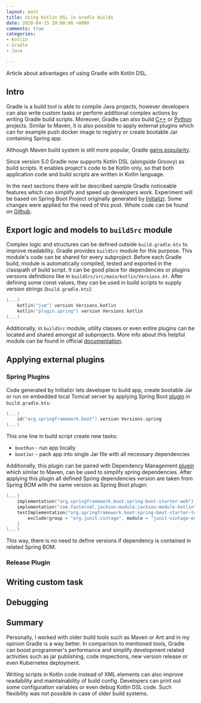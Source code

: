 ```yaml
---
layout: post
title: Using Kotlin DSL in Gradle builds
date: 2020-04-15 20:00:00 +0000
comments: true
categories:
- Kotlin
- Gradle
- Java

---
```

Article about advantages of using Gradle with Kotlin DSL.

## Intro

Gradle is a build tool is able to compile Java projects, however developers can also write custom tasks or perform additional complex actions by writing Gradle build scripts. Moreover, Gradle can also build [C++](https://guides.gradle.org/building-cpp-libraries/) or [Python](https://github.com/linkedin/pygradle) projects. Similar to Maven, it is also possible to apply external plugins which can for example push docker image to registry or create bootable Jar containing Spring app.

Although Maven build system is still more popular, Gradle [gains popularity](https://www.jetbrains.com/lp/devecosystem-2019/java/).

Since version 5.0 Gradle now supports Kotlin DSL (alongside Groovy) as build scripts. It enables project's code to be Kotlin only, so that both application code and build scripts are written in Kotlin language.

In the next sections there will be described sample Gradle noticeable features which can simplify and speed up developers work. Experiment will be based on Spring Boot Project originally generated by [Initializr](https://start.spring.io/). Some changes were applied for the need of this post. Whole code can be found on [Github](https://github.com/PrzemyslawSwiderski/gradle-playground).

## Export logic and models to `buildSrc` module

Complex logic and structures can be defined outside `build.gradle.kts` to improve readability. Gradle provides `buildSrc` module for this purpose. This module's code can be shared for every subproject. Before each Gradle build, module is automatically compiled, tested and exported in the classpath of build script. It can be good place for dependencies or plugins versions definitions like in `buildSrc/src/main/kotlin/Versions.kt`. After defining some const values, they can be used in build scripts to supply version strings (`build.gradle.kts`):

```kotlin
(...)
    kotlin("jvm") version Versions.kotlin
    kotlin("plugin.spring") version Versions.kotlin
(...)
```

Additionally, in `buildSrc` module, utility classes or even entire plugins can be located and shared amongst all subprojects. More info about this helpful module can be found in official [documentation](https://docs.gradle.org/current/userguide/organizing_gradle_projects.html#sec:build_sources).

## Applying external plugins

### Spring Plugins

Code generated by Initializr lets developer to build app, create bootable Jar or run on embedded local Tomcat server by applying Spring Boot [plugin](https://docs.spring.io/spring-boot/docs/current/gradle-plugin/reference/html/) in `build.gradle.kts`:

```kotlin
(...)
	id("org.springframework.boot") version Versions.spring
(...)
```

This one line in build script create new tasks:

* `bootRun` - run app locally
* `bootJar` - pack app into single Jar file with all necessary dependencies

Additionally, this plugin can be paired with Dependency Management [plugin](https://docs.spring.io/dependency-management-plugin/docs/1.0.9.RELEASE/reference/html/) which similar to Maven, can be used to simplify spring dependencies. After applying this plugin all defined Spring dependencies version are taken from Spring BOM with the same version as Spring Boot plugin:

```kotlin
(...)
    implementation("org.springframework.boot:spring-boot-starter-web")
    implementation("com.fasterxml.jackson.module:jackson-module-kotlin")
    testImplementation("org.springframework.boot:spring-boot-starter-test") {
        exclude(group = "org.junit.vintage", module = "junit-vintage-engine")
    }
(...)
```

This way, there is no need to define versions if dependency is contained in related Spring BOM.

### Release Plugin

## Writing custom task

## Debugging

## Summary

Personally, I worked with older build tools such as Maven or Ant and in my opinion Gradle is a way better. In comparison to mentioned tools, Gradle can boost programmer's performance and simplify development related activities such as jar publishing, code inspections, new version release or even Kubernetes deployment.

Writing scripts in Kotlin code instead of XML elements can also improve readability and maintainability of build config. Developers can print out some configuration variables or even debug Kotlin DSL code. Such flexibility was not possible in case of older build systems.